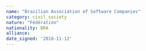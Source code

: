 ```yaml
---
name: "Brazilian Association of Software Companies"
category: civil_society
nature: "Fédération"
nationality: BRA
alliance: 
date_signed: '2018-11-12'
---
```

    